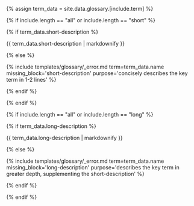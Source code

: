 {% assign term_data = site.data.glossary.[include.term] %}

{% if include.length == "all" or include.length == "short" %}

{% if term_data.short-description %}

{{ term_data.short-description | markdownify }}

{% else %}

{% include templates/glossary/_error.md term=term_data.name missing_block='short-description' purpose='concisely describes the key term in 1-2 lines' %}

{% endif %}

{% endif %}

{% if include.length == "all" or include.length == "long" %}

{% if term_data.long-description %}

{{ term_data.long-description | markdownify }}

{% else %}

{% include templates/glossary/_error.md term=term_data.name missing_block='long-description' purpose='describes the key term in greater depth, supplementing the short-description' %}

{% endif %}

{% endif %}
